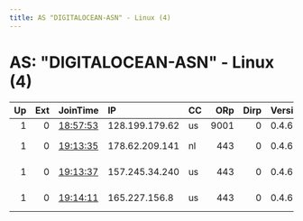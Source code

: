 ```yaml
---
title: AS "DIGITALOCEAN-ASN" - Linux (4)
---
```


# AS: "DIGITALOCEAN-ASN" - Linux (4)

|   Up |   Ext | JoinTime                                                                                              | IP             | CC   |   ORp |   Dirp | Version   | Contact                   | Nickname    |   eFamMembers |
|-----:|------:|:------------------------------------------------------------------------------------------------------|:---------------|:-----|------:|-------:|:----------|:--------------------------|:------------|--------------:|
|    1 |     0 | [18:57:53](https://nusenu.github.io/OrNetStats/w/relay/80EE93A71758485D56039BA0512B7BE84A8FBD75.html) | 128.199.179.62 | us   |  9001 |      0 | 0.4.6.8   | aeromasterz@gmail.com     | TorCNXRelay |             1 |
|    1 |     0 | [19:13:35](https://nusenu.github.io/OrNetStats/w/relay/2819FE128342BE7D533BE5FC0AF0B72A7580A5C1.html) | 178.62.209.141 | nl   |   443 |      0 | 0.4.6.8   | ContactInfo email:service | x050nl      |             8 |
|    1 |     0 | [19:13:37](https://nusenu.github.io/OrNetStats/w/relay/CAA1D55DEF47939F96A7ED063ECFD3951CC241CA.html) | 157.245.34.240 | us   |   443 |      0 | 0.4.6.8   | ContactInfo email:service | x070uk      |             8 |
|    1 |     0 | [19:14:11](https://nusenu.github.io/OrNetStats/w/relay/484CB9DDEA2CEBE16EB60A2AF7AADBB24B599C84.html) | 165.227.156.8  | us   |   443 |      0 | 0.4.6.8   | ContactInfo email:service | x080de      |             8 |
